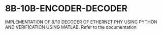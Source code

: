 # 8B-10B-ENCODER-DECODER
 IMPLEMENTATION OF 8/10 DECODER OF ETHERNET PHY USING PYTHON AND VERIFICATION USING MATLAB.
 Refer to the documentation

